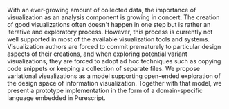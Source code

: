 With an ever-growing amount of collected data, the importance of visualization as an analysis component is growing in concert. The creation of good visualizations often doesn't happen in one step but is rather an iterative and exploratory process. However, this process is currently not well supported in most of the available visualization tools and systems. Visualization authors are forced to commit prematurely to particular design aspects of their creations, and when exploring potential variant visualizations, they are forced to adopt ad hoc techniques such as copying code snippets or keeping a collection of separate files. We propose variational visualizations as a model supporting open-ended exploration of the design space of information visualization. Together with that model, we present a prototype implementation in the form of a domain-specific language embedded in Purescript.
